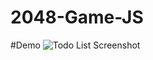 # 2048-Game-JS

#Demo
![Todo List Screenshot](https://www.imageupload.co.uk/images/2017/06/13/Capture.png)
